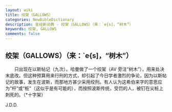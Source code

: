 ```yaml
---
layout: wiki
title: 绞架（GALLOWS）
categories: NewBibleDictionary
description: 圣经新词典 - 绞架（GALLOWS）（来：`e{s]，“树木”）
keywords: 绞架, GALLOWS
comments: false
---
```


## 绞架（GALLOWS）（来：`e{s]，“树木”）

　　只出现在以斯帖记（九次）。哈曼做了一个绞架（AV 旁注“树木”），用来处决末底改。但这种预算用来行刑的方式，却引起了今日学者激烈的争论，因为以斯帖记的故事，发生在波斯，而那地方甚少采用绞刑。有人认为这希伯来字的意思应为“杆”或“桩”（这似乎是有可能的），而按照波斯传统，受罚的人，被钉在尖桩上刺死的。（*十字架）

J.D.D.








